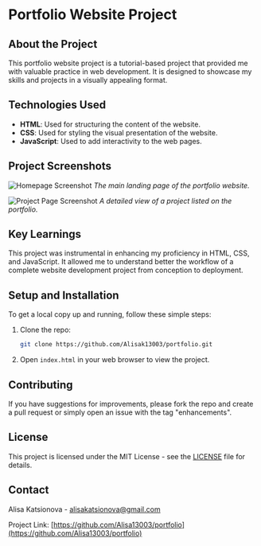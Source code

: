# Portfolio Website Project

## About the Project

This portfolio website project is a tutorial-based project that provided me with valuable practice in web development. It is designed to showcase my skills and projects in a visually appealing format.

## Technologies Used

- **HTML**: Used for structuring the content of the website.
- **CSS**: Used for styling the visual presentation of the website.
- **JavaScript**: Used to add interactivity to the web pages.

## Project Screenshots

![Homepage Screenshot](/path/to/homepage.png)
_The main landing page of the portfolio website._

![Project Page Screenshot](/path/to/projectpage.png)
_A detailed view of a project listed on the portfolio._

## Key Learnings

This project was instrumental in enhancing my proficiency in HTML, CSS, and JavaScript. It allowed me to understand better the workflow of a complete website development project from conception to deployment.

## Setup and Installation

To get a local copy up and running, follow these simple steps:
1. Clone the repo:
   ```bash
   git clone https://github.com/Alisak13003/portfolio.git
2. Open `index.html` in your web browser to view the project.

## Contributing

If you have suggestions for improvements, please fork the repo and create a pull request or simply open an issue with the tag "enhancements".

## License

This project is licensed under the MIT License - see the [LICENSE](LICENSE) file for details.

## Contact

Alisa Katsionova - alisakatsionova@gmail.com

Project Link: [https://github.com/Alisa13003/portfolio](https://github.com/Alisa13003/portfolio)

